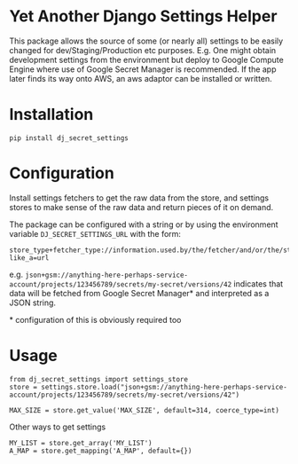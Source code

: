 Yet Another Django Settings Helper
==================================

This package allows the source of some (or nearly all) settings to be easily changed for dev/Staging/Production etc purposes. E.g. One might obtain development settings from the environment but deploy to Google Compute Engine where use of Google Secret Manager is recommended. If the app later finds its way onto AWS, an aws adaptor can be installed or written.

# Installation

    pip install dj_secret_settings

# Configuration

Install settings fetchers to get the raw data from the store, and settings stores to make sense of the raw data and return pieces of it on demand.

The package can be configured with a string or by using the environment variable `DJ_SECRET_SETTINGS_URL` with the form:

    store_type+fetcher_type://information.used.by/the/fetcher/and/or/the/store_type?like_a=url

e.g. `json+gsm://anything-here-perhaps-service-account/projects/123456789/secrets/my-secret/versions/42` indicates that data will be fetched from Google Secret Manager\* and interpreted as a JSON string.

\* configuration of this is obviously required too

# Usage

    from dj_secret_settings import settings_store
    store = settings.store.load("json+gsm://anything-here-perhaps-service-account/projects/123456789/secrets/my-secret/versions/42")

    MAX_SIZE = store.get_value('MAX_SIZE', default=314, coerce_type=int)

Other ways to get settings

    MY_LIST = store.get_array('MY_LIST')
    A_MAP = store.get_mapping('A_MAP', default={})
